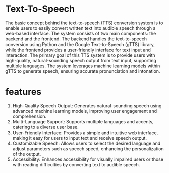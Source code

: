# Text-To-Speech

The basic concept behind the text-to-speech (TTS) conversion system is to enable users to easily convert
written text into audible speech through a web-based interface. The system consists of two main components:
the backend and the frontend. The backend handles the text-to-speech conversion using Python and the
Google Text-to-Speech (gTTS) library, while the frontend provides a user-friendly interface for text input
and interaction. 
The primary goal of this TTS system is to provide users with high-quality, natural-sounding speech output
from text input, supporting multiple languages. The system leverages machine learning models within gTTS
to generate speech, ensuring accurate pronunciation and intonation.
# features
1. High-Quality Speech Output: Generates natural-sounding speech using advanced machine learning
models, improving user engagement and comprehension.
2. Multi-Language Support: Supports multiple languages and accents, catering to a diverse user base.
3. User-Friendly Interface: Provides a simple and intuitive web interface, making it easy for users to input
text and receive speech output.
4. Customizable Speech: Allows users to select the desired language and adjust parameters such as speech
speed, enhancing the personalization of the output.
5. Accessibility: Enhances accessibility for visually impaired users or those with reading difficulties by
converting text to audible speech. 
